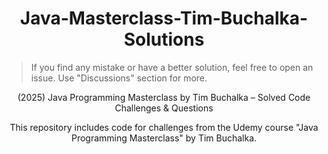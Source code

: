 <!-- In README.md -->
<meta name="description" content="Solved Java challenges from Tim Buchalka's Java Masterclass Udemy course. Java 8 to Java 21. Beginner to advanced.">

<h1 align="center">Java-Masterclass-Tim-Buchalka-Solutions</h1>

> If you find any mistake or have a better solution, feel free to open an issue.
> Use "Discussions" section for more.

<p align="center">
(2025) Java Programming Masterclass by Tim Buchalka – Solved Code Challenges & Questions
</p>

<p align="center">
This repository includes code for challenges from the Udemy course "Java Programming Masterclass" by Tim Buchalka.
</p>



<!--
SEO Keywords:
Java Programming Masterclass
Tim Buchalka
Udemy Java Course
Java Challenge Solutions
Object Oriented Programming in Java
Java Exercises Solved
Java Masterclass Solutions GitHub
Tim Buchalka java question solutions
Tim Buchalka solutions
java soltuions
Java Programming  
Java Course  
Java Masterclass  
Tim Buchalka  
Udemy Java Course  
Java for Beginners  
Learn Java  
Java Coding  
Java Exercises  
Java Practice  
Java Challenges  
Java Solutions  
Solved Java Programs  
Java Projects  
Object Oriented Programming  
Java OOP  
OOP in Java  
Java Concepts  
Core Java  
Java Assignments  
Java Programming Masterclass  
Coding in Java  
Java Examples  
Java Code Practice  
Udemy Java Masterclass  
Java Classes and Objects  
Java Language  
Java Programming Language  
Java Programming Exercises  
Java Full Course  
Java Udemy  
Java Learning Path  
Java Online Course  
Java Course GitHub  
Java Project GitHub  
Java Development  
Java Code Repository  
Best Java Course  
Top Java Course  
Java Roadmap  
Java Tasks  
Java Programming Tasks  
Tim Buchalka Course  
Tim Buchalka Java  
Java Study Material  
Java Code Base  
Java Mini Projects  
Java Learning Repository  
Java Real World Problems  
Java With Solutions  
Java Coding Questions  
Java With Answers  
Java Debugging  
Java Code Solutions  
Java Questions Solved  
Java Beginner Friendly  
Java Programming Guide  
Java Revision  
Java Developer Practice  
Java Mastery  
Java Code Examples  
Java Loop Challenges  
Java String Challenges  
Java Collection Challenges  
Java Arrays Practice  
Java Course Solutions  
Tim Buchalka GitHub  
Java Best Practices  
Java Problem Solving  
Learn OOP Java  
Java Course Notes  
Java Online Challenges  
Java Practice Sets  
Java Interview Prep  
Java Recap  
Java Course Walkthrough  
Java Class Projects  
Practice Java Coding  
Learn Java Fast  
Java Source Code  
Java Tips  
Java Guide GitHub  
Java from Scratch  
Java GitHub Projects  
Java Logical Questions  
Java Assignments GitHub  
Coding Interview Java  
Java Programming Demos  
Simple Java Programs  
Advanced Java Coding  
Java for Students  
Java Revision Notes  
Udemy Programming Course  
Java GitHub Repo  
Java Problem Sets  
Java Learner Notes  
Java Snippets  
Java Study Projects  
Java Example Repo  
-->
